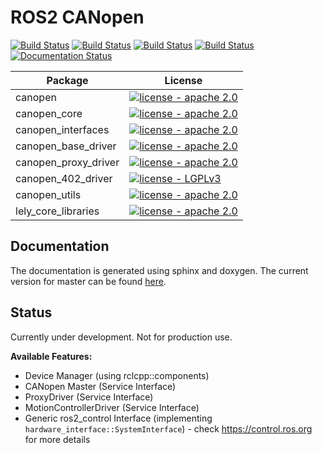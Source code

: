 # ROS2 CANopen

[![Build Status](https://github.com/ros-industrial/ros2_canopen/workflows/foxy/badge.svg?branch=master)](https://github.com/ros-industrial/ros2_canopen/actions)
[![Build Status](https://github.com/ros-industrial/ros2_canopen/workflows/galactic/badge.svg?branch=master)](https://github.com/ros-industrial/ros2_canopen/actions)
[![Build Status](https://github.com/ros-industrial/ros2_canopen/workflows/humble/badge.svg?branch=master)](https://github.com/ros-industrial/ros2_canopen/actions)
[![Build Status](https://github.com/ros-industrial/ros2_canopen/workflows/rolling/badge.svg?branch=master)](https://github.com/ros-industrial/ros2_canopen/actions)
[![Documentation Status](https://github.com/ros-industrial/ros2_canopen/workflows/Documentation/badge.svg?branch=master)](https://github.com/ros-industrial/ros2_canopen/actions)


| Package         | License     |
|--------------|-----------|
| canopen | [![license - apache 2.0](https://img.shields.io/:license-Apache%202.0-yellowgreen.svg)](https://opensource.org/licenses/Apache-2.0) |
| canopen_core      | [![license - apache 2.0](https://img.shields.io/:license-Apache%202.0-yellowgreen.svg)](https://opensource.org/licenses/Apache-2.0)  |
| canopen_interfaces      | [![license - apache 2.0](https://img.shields.io/:license-Apache%202.0-yellowgreen.svg)](https://opensource.org/licenses/Apache-2.0)  |
| canopen_base_driver      | [![license - apache 2.0](https://img.shields.io/:license-Apache%202.0-yellowgreen.svg)](https://opensource.org/licenses/Apache-2.0)  |
| canopen_proxy_driver      | [![license - apache 2.0](https://img.shields.io/:license-Apache%202.0-yellowgreen.svg)](https://opensource.org/licenses/Apache-2.0)  |
| canopen_402_driver      | [![license - LGPLv3](https://img.shields.io/:license-LGPL%203.0-yellow.svg)](https://opensource.org/licenses/LGPL-3.0)  |
| canopen_utils      | [![license - apache 2.0](https://img.shields.io/:license-Apache%202.0-yellowgreen.svg)](https://opensource.org/licenses/Apache-2.0)  |
| lely_core_libraries      | [![license - apache 2.0](https://img.shields.io/:license-Apache%202.0-yellowgreen.svg)](https://opensource.org/licenses/Apache-2.0)  |

## Documentation
The documentation is generated using sphinx and doxygen. The current version for master can be found [here](https://ros-industrial.github.io/ros2_canopen/).

## Status
Currently under development. Not for production use.

**Available Features:**
* Device Manager (using rclcpp::components)
* CANopen Master (Service Interface)
* ProxyDriver (Service Interface)
* MotionControllerDriver (Service Interface)
* Generic ros2_control Interface (implementing `hardware_interface::SystemInterface`) - check https://control.ros.org for more details
